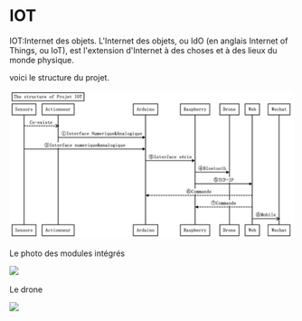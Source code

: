 # IOT

IOT:Internet des objets. L'Internet des objets, ou IdO (en anglais Internet of Things, ou IoT), est l'extension d'Internet à des choses et à des lieux du monde physique.

voici le structure du projet.

![](docs/Structure.png)

Le photo des modules intégrés

![](docs/All.png)

Le drone

![](docs/Drone.png)